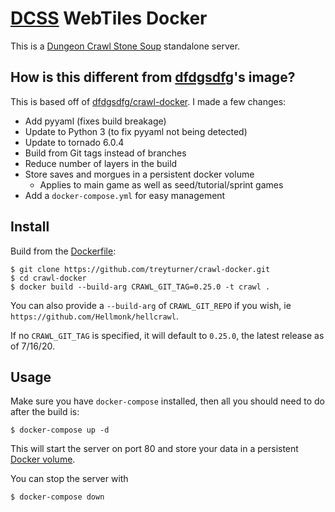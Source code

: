 [DCSS][DCSS] WebTiles Docker
=============================================
This is a [Dungeon Crawl Stone Soup][DCSS] standalone server.

How is this different from [dfdgsdfg](https://github.com/dfdgsdfg)'s image?
--------------------------------------------
This is based off of [dfdgsdfg/crawl-docker](https://github.com/dfdgsdfg/crawl-docker). I made a few changes:

- Add pyyaml (fixes build breakage)
- Update to Python 3 (to fix pyyaml not being detected)
- Update to tornado 6.0.4
- Build from Git tags instead of branches
- Reduce number of layers in the build
- Store saves and morgues in a persistent docker volume
  - Applies to main game as well as seed/tutorial/sprint games
- Add a `docker-compose.yml` for easy management

Install
-------
Build from the [Dockerfile](Dockerfile):

```
$ git clone https://github.com/treyturner/crawl-docker.git
$ cd crawl-docker
$ docker build --build-arg CRAWL_GIT_TAG=0.25.0 -t crawl .
```

You can also provide a `--build-arg` of `CRAWL_GIT_REPO` if you wish, ie `https://github.com/Hellmonk/hellcrawl`.

If no `CRAWL_GIT_TAG` is specified, it will default to `0.25.0`, the latest release as of 7/16/20.

Usage
-----
Make sure you have `docker-compose` installed, then all you should need to do after the build is:

```
$ docker-compose up -d
```

This will start the server on port 80 and store your data in a persistent [Docker volume](https://docs.docker.com/storage/volumes/).

You can stop the server with

```
$ docker-compose down
```

[DCSS]:http://crawl.develz.org/
[Crawl-dev]:http://webchat.freenode.net/?channels=%23%23crawl-dev
